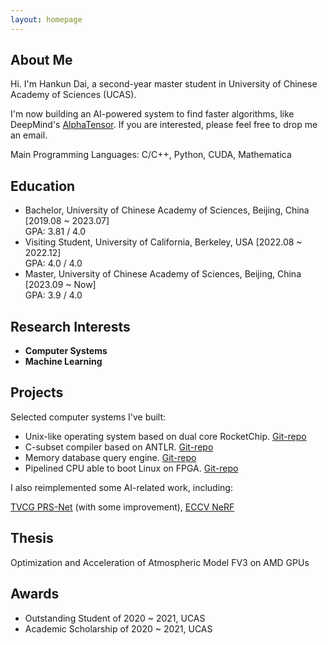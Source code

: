 ```yaml
---
layout: homepage
---
```


## About Me

Hi. I'm Hankun Dai, a second-year master student in University of Chinese Academy of Sciences (UCAS).

I'm now building an AI-powered system to find faster algorithms, like DeepMind's [AlphaTensor](https://deepmind.google/discover/blog/discovering-novel-algorithms-with-alphatensor/).  If you are interested, please feel free to drop me an email.

Main Programming Languages: C/C++, Python, CUDA, Mathematica

## Education

- Bachelor, University of Chinese Academy of Sciences, Beijing, China [2019.08 ~ 2023.07]
  <br>
 GPA: 3.81 / 4.0
  <br>
- Visiting Student, University of California, Berkeley, USA [2022.08 ~ 2022.12]
  <br>
 GPA: 4.0 / 4.0
  <br>
- Master, University of Chinese Academy of Sciences, Beijing, China [2023.09 ~ Now]
  <br>
 GPA: 3.9 / 4.0
  <br>

## Research Interests

- **Computer Systems**
- **Machine Learning**

## Projects

Selected computer systems I've built:

- Unix-like operating system based on dual core RocketChip. [Git-repo](https://github.com/D-Hank/UCAS-OSLAB)
- C-subset compiler based on ANTLR. [Git-repo](https://github.com/D-Hank/UCAS-Compiler)
- Memory database query engine. [Git-repo](https://github.com/D-Hank/UCAS-Database-System)
- Pipelined CPU able to boot Linux on FPGA. [Git-repo](https://github.com/D-Hank/UCAS-Computer-Architecture)

I also reimplemented some AI-related work, including:

[TVCG PRS-Net](https://github.com/D-Hank/PRS-Net) (with some improvement), [ECCV NeRF](https://github.com/D-Hank/NeRF-tiny)

## Thesis

Optimization and Acceleration of Atmospheric Model FV3 on AMD GPUs

## Awards

- Outstanding Student of 2020 ~ 2021, UCAS
- Academic Scholarship of 2020 ~ 2021, UCAS